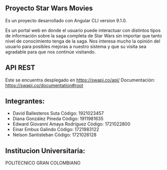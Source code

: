 ## Proyecto Star Wars Movies

Es un proyecto desarrollado con Angular CLI version 9.1.0.

Es un portal web en donde el usuario puede interactuar con distintos tipos de información sobre la saga completa de Star Wars sin importar que tanto nivel de  conocimiento tenga de la saga.
Nos interesa mucho la opinión del usuario para posibles mejoras a nuestro sistema y que su visita sea agradable para que nos continúe visitando.

## API REST
  Este se encuentra desplegado en https://swapi.co/api/
  Documentación: https://swapi.co/documentation#root

## Integrantes:
- David Ballesteros Suta  Código: 1921023457
- Diana  González Pineda  Código: 1911981635
- Edward Giovanni Amaya Rodríguez  Código: 1721022800
- Einar Embus Galindo  Código: 1721983122
- Nelson Santisteban   Código: 1721026128

## Institucion Universitaria:
POLITECNICO GRAN COLOMBIANO
